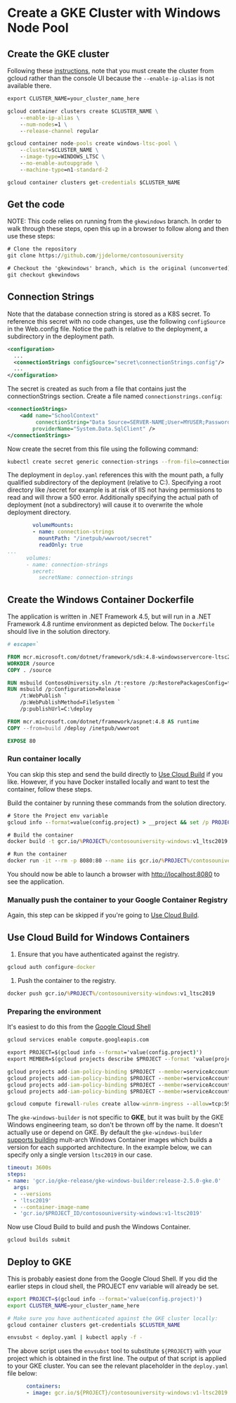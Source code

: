 # Create a GKE Cluster with Windows Node Pool 

## Create the GKE cluster

Following these [instructions](https://cloud.google.com/kubernetes-engine/docs/how-to/creating-a-cluster-windows), note that you must create the cluster from gcloud rather than the console UI because the `--enable-ip-alias` is not available there.

```cmd
export CLUSTER_NAME=your_cluster_name_here

gcloud container clusters create $CLUSTER_NAME \
    --enable-ip-alias \
    --num-nodes=1 \
    --release-channel regular

gcloud container node-pools create windows-ltsc-pool \
    --cluster=$CLUSTER_NAME \
    --image-type=WINDOWS_LTSC \
    --no-enable-autoupgrade \
    --machine-type=n1-standard-2

gcloud container clusters get-credentials $CLUSTER_NAME
```

## Get the code

NOTE: This code relies on running from the `gkewindows` branch.  In order to walk through these steps, open this up in a browser to follow along and then use these steps:

```cmd
# Clone the repository
git clone https://github.com/jjdelorme/contosouniversity

# Checkout the 'gkewindows' branch, which is the original (unconverted) .NET Framework 4.5 application.
git checkout gkewindows
```

## Connection Strings
Note that the database connection string is stored as a K8S secret.  To reference this secret with no code changes, use the following ```configSource``` in the Web.config file.  Notice the path is relative to the deployment, a subdirectory in the deployment path.

```xml
<configuration>
  ...
  <connectionStrings configSource="secret\connectionStrings.config"/>
  ...
</configuration>
```

The secret is created as such from a file that contains just the connectionStrings section.  Create a file named `connectionstrings.config`:

```xml
<connectionStrings>
    <add name="SchoolContext"
         connectionString="Data Source=SERVER-NAME;User=MYUSER;Password=MYPASSWORD;Initial Catalog=ContosoUniversity;"
        providerName="System.Data.SqlClient" />
</connectionStrings>
```

Now create the secret from this file using the following command:

```bash
kubectl create secret generic connection-strings --from-file=connectionStrings.config
```

The deployment in `deploy.yaml` references this with the mount path, a fully qualified subdirectory of the deployment (relative to C:\).  Specifying a root directory like /secret for example is at risk of IIS not having permissions to read and will throw a 500 error.  Additionally specifying the actual path of deployment (not a subdirectory) will cause it to overwrite the whole deployment directory.

```yaml
        volumeMounts: 
        - name: connection-strings
          mountPath: "/inetpub/wwwroot/secret"
          readOnly: true        
...
      volumes:
      - name: connection-strings
        secret:
          secretName: connection-strings
```

## Create the Windows Container Dockerfile
The application is written in .NET Framework 4.5, but will run in a .NET Framework 4.8 runtime environment as depicted below.  The `Dockerfile` should live in the solution directory.

```dockerfile
# escape=`

FROM mcr.microsoft.com/dotnet/framework/sdk:4.8-windowsservercore-ltsc2019 AS build
WORKDIR /source
COPY . /source

RUN msbuild ContosoUniversity.sln /t:restore /p:RestorePackagesConfig=true
RUN msbuild /p:Configuration=Release `
	/t:WebPublish `
	/p:WebPublishMethod=FileSystem `
	/p:publishUrl=C:\deploy

FROM mcr.microsoft.com/dotnet/framework/aspnet:4.8 AS runtime
COPY --from=build /deploy /inetpub/wwwroot

EXPOSE 80
```
### Run container locally

You can skip this step and send the build directly to [Use Cloud Build](#Use-Cloud-Build-for-Windows-Containers) if you like.  However, if you have Docker installed locally and want to test the container, follow these steps.

Build the container by running these commands from the solution directory.
```cmd
# Store the Project env variable
gcloud info --format=value(config.project) > __project && set /p PROJECT= < __project && del __project

# Build the container
docker build -t gcr.io/%PROJECT%/contosouniversity-windows:v1_ltsc2019 -f Dockerfile .

# Run the container
docker run -it --rm -p 8080:80 --name iis gcr.io/%PROJECT%/contosouniversity-windows:v1_ltsc2019
```
You should now be able to launch a browser with [http://localhost:8080](http://localhost:8080) to see the application.

### Manually push the container to your Google Container Registry

Again, this step can be skipped if you're going to [Use Cloud Build](#Use-Cloud-Build-for-Windows-Containers).

## Use Cloud Build for Windows Containers

1. Ensure that you have authenticated against the registry.
```cmd
gcloud auth configure-docker
```

1. Push the container to the registry.
```cmd
docker push gcr.io/%PROJECT%/contosouniversity-windows:v1_ltsc2019
```

### Preparing the environment

It's easiest to do this from the [Google Cloud Shell](https://shell.cloud.google.com)

```cmd
gcloud services enable compute.googleapis.com

export PROJECT=$(gcloud info --format='value(config.project)')
export MEMBER=$(gcloud projects describe $PROJECT --format 'value(projectNumber)')@cloudbuild.gserviceaccount.com

gcloud projects add-iam-policy-binding $PROJECT --member=serviceAccount:$MEMBER --role='roles/compute.instanceAdmin'
gcloud projects add-iam-policy-binding $PROJECT --member=serviceAccount:$MEMBER --role='roles/iam.serviceAccountUser'
gcloud projects add-iam-policy-binding $PROJECT --member=serviceAccount:$MEMBER --role='roles/compute.networkViewer'
gcloud projects add-iam-policy-binding $PROJECT --member=serviceAccount:$MEMBER --role='roles/storage.admin'

gcloud compute firewall-rules create allow-winrm-ingress --allow=tcp:5986 --direction=INGRESS
```

The `gke-windows-builder` is not specific to **GKE**, but it was built by the GKE Windows engineering team, so don't be thrown off by the name.  It doesn't actually use or depend on GKE.  By default the `gke-windows-builder` [supports building](https://cloud.google.com/kubernetes-engine/docs/tutorials/building-windows-multi-arch-images) mult-arch Windows Container images which builds a version for each supported architecture.  In the example below, we can specify only a single version `ltsc2019` in our case.

```yaml
timeout: 3600s
steps:
- name: 'gcr.io/gke-release/gke-windows-builder:release-2.5.0-gke.0'
  args:
  - --versions
  - 'ltsc2019'
  - --container-image-name
  - 'gcr.io/$PROJECT_ID/contosouniversity-windows:v1-ltsc2019'
```

Now use Cloud Build to build and push the Windows Container.

  ```cmd
  gcloud builds submit
  ```

## Deploy to GKE

This is probably easiest done from the Google Cloud Shell.  If you did the earlier steps in cloud shell, the PROJECT env variable will already be set.  

```bash
export PROJECT=$(gcloud info --format='value(config.project)')
export CLUSTER_NAME=your_cluster_name_here

# Make sure you have authenticated against the GKE cluster locally:
gcloud container clusters get-credentials $CLUSTER_NAME

envsubst < deploy.yaml | kubectl apply -f -
```
The above script uses the `envsubst` tool to substitute `${PROJECT}` with your project which is obtained in the first line.  The output of that script is applied to your GKE cluster.  You can see the relevant placeholder in the `deploy.yaml` file below:

```yaml
      containers:
      - image: gcr.io/${PROJECT}/contosouniversity-windows:v1-ltsc2019
```
